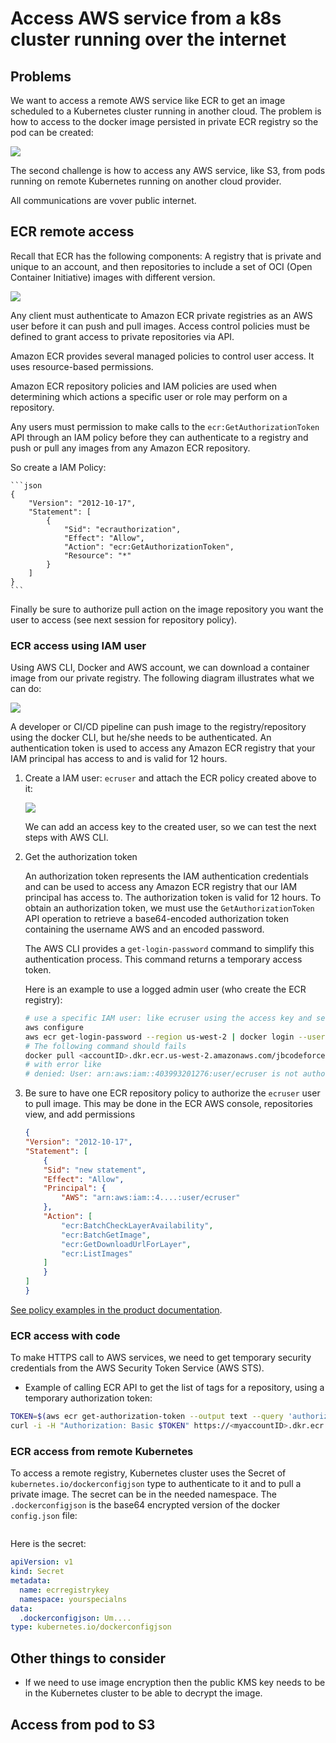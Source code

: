 # Access AWS service from a k8s cluster running over the internet

## Problems

We want to access a remote AWS service like ECR to get an image scheduled to a Kubernetes cluster running in another cloud. The problem is how to access to the docker image persisted in private ECR registry so the pod can be created:

![](./docs/diagrams/general-concept.drawio.png)

The second challenge is how to access any AWS service, like S3, from pods running on remote Kubernetes running on another cloud provider. 

All communications are vover public internet.

## ECR remote access

Recall that ECR has the following components: A registry that is private and unique to an account, and then repositories to include a set of OCI (Open Container Initiative) images with different version.

![](./docs/diagrams/ecr-components.drawio.png)

Any client must authenticate to Amazon ECR private registries as an AWS user before it can push and pull images. Access control policies must be defined to grant access to private repositories via API.

Amazon ECR provides several managed policies to control user access. It uses resource-based permissions.

Amazon ECR repository policies and IAM policies are used when determining which actions a specific user or role may perform on a repository.

Any users must permission to make calls to the `ecr:GetAuthorizationToken` API through an IAM policy before they can authenticate to a registry and push or pull any images from any Amazon ECR repository. 

So create a IAM Policy:

    ```json
    {
        "Version": "2012-10-17",
        "Statement": [
            {
                "Sid": "ecrauthorization",
                "Effect": "Allow",
                "Action": "ecr:GetAuthorizationToken",
                "Resource": "*"
            }
        ]
    }
    ```

Finally be sure to authorize pull action on the image repository you want the user to access (see next session for repository policy).

### ECR access using IAM user

Using AWS CLI, Docker and AWS account, we can download a container image from our private registry. The following diagram illustrates what we can do:

![](./docs/diagrams/ecr-from-laptop.drawio.png)

A developer or CI/CD pipeline can push image to the registry/repository using the docker CLI, but he/she needs to be authenticated. An authentication token is used to access any Amazon ECR registry that your IAM principal has access to and is valid for 12 hours. 

1. Create a IAM user: `ecruser` and attach the ECR policy created above to it:

    ![](./docs/images/ecruser.jpg)

    We can add an access key to the created user, so we can test the next steps with AWS CLI.

1. Get the authorization token

    An authorization token represents the IAM authentication credentials and can be used to access any Amazon ECR registry that our IAM principal has access to. The authorization token is valid for 12 hours. To obtain an authorization token, we must use the `GetAuthorizationToken` API operation to retrieve a base64-encoded authorization token containing the username AWS and an encoded password.

    The AWS CLI provides a `get-login-password` command to simplify this authentication process. This command returns a temporary access token. 

    Here is an example to use a logged admin user (who create the ECR registry):

    ```sh
    # use a specific IAM user: like ecruser using the access key and secret
    aws configure 
    aws ecr get-login-password --region us-west-2 | docker login --username AWS --password-stdin your_aws_account_id.dkr.ecr.us-west-2.amazonaws.com
    # The following command should fails
    docker pull <accountID>.dkr.ecr.us-west-2.amazonaws.com/jbcodeforce/autonomous-car-ride
    # with error like
    # denied: User: arn:aws:iam::403993201276:user/ecruser is not authorized to perform: ecr:BatchGetImage on resource:
    ```

1. Be sure to have one ECR repository policy to authorize the `ecruser` user to pull image. This may be done in the ECR AWS console, repositories view, and add permissions

    ```json
    {
    "Version": "2012-10-17",
    "Statement": [
        {
        "Sid": "new statement",
        "Effect": "Allow",
        "Principal": {
            "AWS": "arn:aws:iam::4....:user/ecruser"
        },
        "Action": [
            "ecr:BatchCheckLayerAvailability",
            "ecr:BatchGetImage",
            "ecr:GetDownloadUrlForLayer",
            "ecr:ListImages"
        ]
        }
    ]
    }
    ```

[See policy examples in the product documentation](https://docs.aws.amazon.com/AmazonECR/latest/userguide/repository-policy-examples.html).

### ECR access with code

To make HTTPS call to AWS services, we need to get temporary security credentials from the AWS Security Token Service (AWS STS).

* Example of calling ECR API to get the list of tags for a repository, using a temporary authorization token:

```sh
TOKEN=$(aws ecr get-authorization-token --output text --query 'authorizationData[].authorizationToken') 
curl -i -H "Authorization: Basic $TOKEN" https://<myaccountID>.dkr.ecr.us-west-2.amazonaws.com/v2/jbcodeforce/java-lambda/tags/list
```



### ECR access from remote Kubernetes

To access a remote registry, Kubernetes cluster uses the Secret of `kubernetes.io/dockerconfigjson` type to authenticate to it and to pull a private image. The secret can be in the needed namespace. The `.dockerconfigjson` is the base64 encrypted version of the docker `config.json` file:

```
```

Here is the secret:

```yaml
apiVersion: v1
kind: Secret
metadata:
  name: ecrregistrykey
  namespace: yourspecialns
data:
  .dockerconfigjson: Um....
type: kubernetes.io/dockerconfigjson
```

## Other things to consider

* If we need to use image encryption then the public KMS key needs to be in the Kubernetes cluster to be able to decrypt the image.

## Access from pod to S3
